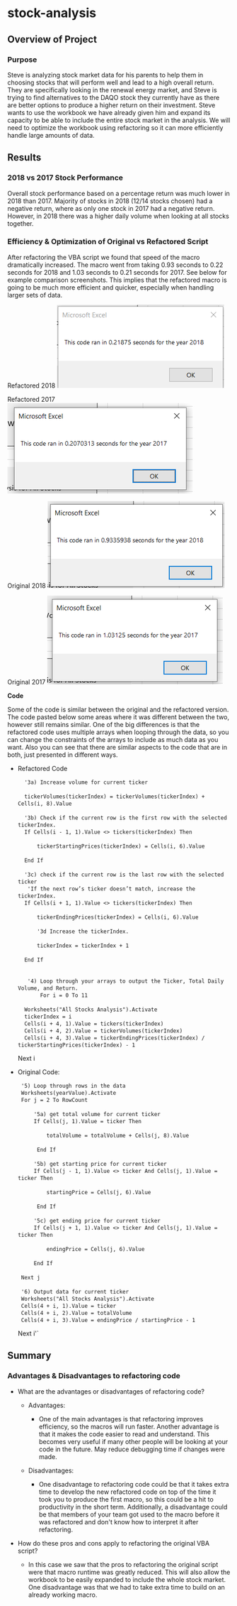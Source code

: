 # stock-analysis

## Overview of Project

### Purpose

Steve is analyzing stock market data for his parents to help them in choosing stocks that will perform well and lead to a high overall return. They are specifically looking in the renewal energy market, and Steve is trying to find alternatives to the DAQO stock they currently have as there are better options to produce a higher return on their investment. Steve wants to use the workbook we have already given him and expand its capacity to be able to include the entire stock market in the analysis. We will need to optimize the workbook using refactoring so it can more efficiently handle large amounts of data. 

## Results

### 2018 vs 2017 Stock Performance

Overall stock performance based on a percentage return was much lower in 2018 than 2017. Majority of stocks in 2018 (12/14 stocks chosen) had a negative return, where as only one stock in 2017 had a negative return. However, in 2018 there was a higher daily volume when looking at all stocks together. 

### Efficiency & Optimization of Original vs Refactored Script

After refactoring the VBA script we found that speed of the macro dramatically increased. The macro went from taking 0.93 seconds to 0.22 seconds for 2018 and 1.03 seconds to 0.21 seconds for 2017. See below for example comparison screenshots. This implies that the refactored macro is going to be much more efficient and quicker, especially when handling larger sets of data. 

Refactored 2018
![image_name](VBA_Challenge_2018.png)

Refactored 2017
![image_name](VBA_Challenge_2017.png)

Original 2018
![image_name](VBA_Challenge_2018_Original.png)

Original 2017
![image_name](VBA_Challenge_2017_Original.png)

**Code**

Some of the code is similar between the original and the refactored version. The code pasted below some areas where it was different between the two, however still remains similar. One of the big differences is that the refactored code uses multiple arrays when looping through the data, so you can change the constraints of the arrays to include as much data as you want. Also you can see that there are similar aspects to the code that are in both, just presented in different ways. 

- Refactored Code
        
        '3a) Increase volume for current ticker
        
        tickerVolumes(tickerIndex) = tickerVolumes(tickerIndex) + Cells(i, 8).Value
        
        '3b) Check if the current row is the first row with the selected tickerIndex.
        If Cells(i - 1, 1).Value <> tickers(tickerIndex) Then
            
            tickerStartingPrices(tickerIndex) = Cells(i, 6).Value
            
        End If
        
        '3c) check if the current row is the last row with the selected ticker
         'If the next row’s ticker doesn’t match, increase the tickerIndex.
        If Cells(i + 1, 1).Value <> tickers(tickerIndex) Then
            
            tickerEndingPrices(tickerIndex) = Cells(i, 6).Value
            
            '3d Increase the tickerIndex.
            
            tickerIndex = tickerIndex + 1
            
        End If
   
    
         '4) Loop through your arrays to output the Ticker, Total Daily Volume, and Return.
             For i = 0 To 11
        
        Worksheets("All Stocks Analysis").Activate
        tickerIndex = i
        Cells(i + 4, 1).Value = tickers(tickerIndex)
        Cells(i + 4, 2).Value = tickerVolumes(tickerIndex)
        Cells(i + 4, 3).Value = tickerEndingPrices(tickerIndex) / tickerStartingPrices(tickerIndex) - 1
        
    Next i
    
 - Original Code: 
   
        '5) Loop through rows in the data
        Worksheets(yearValue).Activate
        For j = 2 To RowCount
    
            '5a) get total volume for current ticker
            If Cells(j, 1).Value = ticker Then
    
                totalVolume = totalVolume + Cells(j, 8).Value
    
             End If
    
            '5b) get starting price for current ticker
            If Cells(j - 1, 1).Value <> ticker And Cells(j, 1).Value = ticker Then
        
                startingPrice = Cells(j, 6).Value
    
             End If
    
            '5c) get ending price for current ticker
            If Cells(j + 1, 1).Value <> ticker And Cells(j, 1).Value = ticker Then
        
                endingPrice = Cells(j, 6).Value
        
            End If
    
        Next j

        '6) Output data for current ticker
        Worksheets("All Stocks Analysis").Activate
        Cells(4 + i, 1).Value = ticker
        Cells(4 + i, 2).Value = totalVolume
        Cells(4 + i, 3).Value = endingPrice / startingPrice - 1
    
    Next i'`


## Summary

### Advantages & Disadvantages to refactoring code

- What are the advantages or disadvantages of refactoring code?

  - Advantages:
     -  One of the main advantages is that refactoring improves efficiency, so the macros will run faster. Another advantage is that it makes the code easier to read and understand. This becomes very useful if many other people will be looking at your code in the future. May reduce debugging time if changes were made.  
  
  - Disadvantages:
    - One disadvantage to refactoring code could be that it takes extra time to develop the new refactored code on top of the time it took you to produce the first macro, so this could be a hit to productivity in the short term. Additionally, a disadvantage could be that members of your team got used to the macro before it was refactored and don't know how to interpret it after refactoring. 

- How do these pros and cons apply to refactoring the original VBA script? 

  - In this case we saw that the pros to refactoring the original script were that macro runtime was greatly reduced. This will also allow the workbook to be easily expanded to include the whole stock market. One disadvantage was that we had to take extra time to build on an already working macro. 
